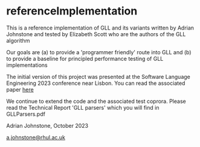 # referenceImplementation
This is a reference implementation of GLL and its variants written by Adrian Johnstone and tested by Elizabeth Scott who are the authors of the GLL algorithm

Our goals are (a) to provide a 'programmer friendly' route into GLL and (b) to provide a baseline for principled performance testing of GLL implementations

The initial version of this project was presented at the Software Language Engineering 2023 conference near Lisbon. You can read the associated paper [here](https://pure.royalholloway.ac.uk/en/publications/a-reference-gll-implementation)

We continue to extend the code and the associated test coprora. Please read the Technical Report 'GLL parsers' which you will find in GLLParsers.pdf

Adrian Johnstone, October 2023 

a.johnstone@rhul.ac.uk
